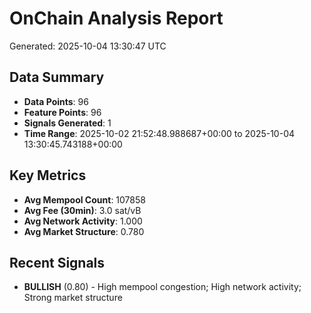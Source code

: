 # OnChain Analysis Report
Generated: 2025-10-04 13:30:47 UTC

## Data Summary
- **Data Points**: 96
- **Feature Points**: 96
- **Signals Generated**: 1
- **Time Range**: 2025-10-02 21:52:48.988687+00:00 to 2025-10-04 13:30:45.743188+00:00

## Key Metrics
- **Avg Mempool Count**: 107858
- **Avg Fee (30min)**: 3.0 sat/vB
- **Avg Network Activity**: 1.000
- **Avg Market Structure**: 0.780

## Recent Signals
- **BULLISH** (0.80) - High mempool congestion; High network activity; Strong market structure
